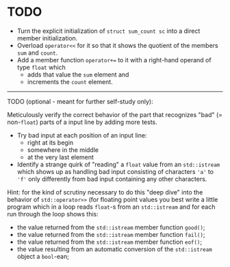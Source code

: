 # TODO

- Turn the explicit initialization of `struct sum_count sc` into a
  direct member initialization.
- Overload `operator<<` for it so that it shows the quotient of
  the members `sum` and `count`.
- Add a member function `operator+=` to it with a right-hand
  operand of type `float` which
  - adds that value the `sum` element and
  - increments the `count` element.

-----------------------------------------------------------------

TODO (optional - meant for further self-study only):

Meticulously verify the correct behavior of the part that
recognizes "bad" (= non-`float`) parts of a input line by adding
more tests.

- Try bad input at each position of an input line:
  - right at its begin
  - somewhere in the middle
  - at the very last element
- Identify a strange quirk of "reading" a `float` value from an
  `std::istream` which shows up as handling bad input consisting
   of characters `'a'` to `'f'` only differently from bad input
   containing any other characters.

Hint: for the kind of scrutiny necessary to do this "deep dive"
into the behavior of `std::operator>>` (for floating point values
you best write a little program which in a loop reads `float`-s
from an `std::istream` and for each run through the loop shows
this:

- the value returned from the `std::istream` member function
  `good()`;
- the value returned from the `std::istream` member function
  `fail()`;
- the value returned from the `std::istream` member function
  `eof()`;
- the value resulting from an automatic  conversion of the
  `std::istream` object a `bool`-ean;

